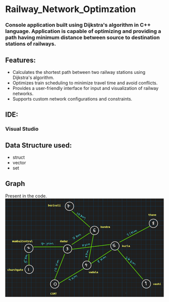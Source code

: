 # Railway_Network_Optimzation
### Console application built using Dijkstra's algorithm in C++ language. Application is capable of optimizing and providing a path having minimum distance between source to destination stations of railways.

## Features:
- Calculates the shortest path between two railway stations using Dijkstra's algorithm.
- Optimizes train scheduling to minimize travel time and avoid conflicts.
- Provides a user-friendly interface for input and visualization of railway networks.
- Supports custom network configurations and constraints.

## IDE:
### Visual Studio

## Data Structure used:
- struct
- vector
- set

## Graph
Present in the code.
![Graph](./graph.png)

